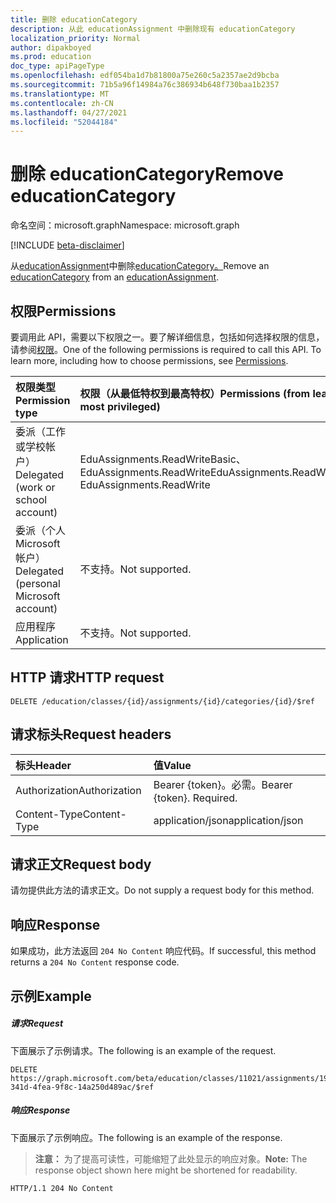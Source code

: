 ```yaml
---
title: 删除 educationCategory
description: 从此 educationAssignment 中删除现有 educationCategory
localization_priority: Normal
author: dipakboyed
ms.prod: education
doc_type: apiPageType
ms.openlocfilehash: edf054ba1d7b81800a75e260c5a2357ae2d9bcba
ms.sourcegitcommit: 71b5a96f14984a76c386934b648f730baa1b2357
ms.translationtype: MT
ms.contentlocale: zh-CN
ms.lasthandoff: 04/27/2021
ms.locfileid: "52044184"
---
```

# <a name="remove-educationcategory"></a><span data-ttu-id="e93b1-103">删除 educationCategory</span><span class="sxs-lookup"><span data-stu-id="e93b1-103">Remove educationCategory</span></span>

<span data-ttu-id="e93b1-104">命名空间：microsoft.graph</span><span class="sxs-lookup"><span data-stu-id="e93b1-104">Namespace: microsoft.graph</span></span>

[!INCLUDE [beta-disclaimer](../../includes/beta-disclaimer.md)]

<span data-ttu-id="e93b1-105">从[educationAssignment](../resources/educationcategory.md)中删除[educationCategory。](../resources/educationassignment.md)</span><span class="sxs-lookup"><span data-stu-id="e93b1-105">Remove an [educationCategory](../resources/educationcategory.md) from an [educationAssignment](../resources/educationassignment.md).</span></span>

## <a name="permissions"></a><span data-ttu-id="e93b1-106">权限</span><span class="sxs-lookup"><span data-stu-id="e93b1-106">Permissions</span></span>
<span data-ttu-id="e93b1-p101">要调用此 API，需要以下权限之一。要了解详细信息，包括如何选择权限的信息，请参阅[权限](/graph/permissions-reference)。</span><span class="sxs-lookup"><span data-stu-id="e93b1-p101">One of the following permissions is required to call this API. To learn more, including how to choose permissions, see [Permissions](/graph/permissions-reference).</span></span>

|<span data-ttu-id="e93b1-109">权限类型</span><span class="sxs-lookup"><span data-stu-id="e93b1-109">Permission type</span></span>      | <span data-ttu-id="e93b1-110">权限（从最低特权到最高特权）</span><span class="sxs-lookup"><span data-stu-id="e93b1-110">Permissions (from least to most privileged)</span></span>              |
|:--------------------|:---------------------------------------------------------|
|<span data-ttu-id="e93b1-111">委派（工作或学校帐户）</span><span class="sxs-lookup"><span data-stu-id="e93b1-111">Delegated (work or school account)</span></span> |  <span data-ttu-id="e93b1-112">EduAssignments.ReadWriteBasic、EduAssignments.ReadWrite</span><span class="sxs-lookup"><span data-stu-id="e93b1-112">EduAssignments.ReadWriteBasic, EduAssignments.ReadWrite</span></span>  |
|<span data-ttu-id="e93b1-113">委派（个人 Microsoft 帐户）</span><span class="sxs-lookup"><span data-stu-id="e93b1-113">Delegated (personal Microsoft account)</span></span> |  <span data-ttu-id="e93b1-114">不支持。</span><span class="sxs-lookup"><span data-stu-id="e93b1-114">Not supported.</span></span>  |
|<span data-ttu-id="e93b1-115">应用程序</span><span class="sxs-lookup"><span data-stu-id="e93b1-115">Application</span></span> | <span data-ttu-id="e93b1-116">不支持。</span><span class="sxs-lookup"><span data-stu-id="e93b1-116">Not supported.</span></span>  | 

## <a name="http-request"></a><span data-ttu-id="e93b1-117">HTTP 请求</span><span class="sxs-lookup"><span data-stu-id="e93b1-117">HTTP request</span></span>
<!-- { "blockType": "ignored" } -->
```http
DELETE /education/classes/{id}/assignments/{id}/categories/{id}/$ref
```
## <a name="request-headers"></a><span data-ttu-id="e93b1-118">请求标头</span><span class="sxs-lookup"><span data-stu-id="e93b1-118">Request headers</span></span>
| <span data-ttu-id="e93b1-119">标头</span><span class="sxs-lookup"><span data-stu-id="e93b1-119">Header</span></span>       | <span data-ttu-id="e93b1-120">值</span><span class="sxs-lookup"><span data-stu-id="e93b1-120">Value</span></span> |
|:---------------|:--------|
| <span data-ttu-id="e93b1-121">Authorization</span><span class="sxs-lookup"><span data-stu-id="e93b1-121">Authorization</span></span>  | <span data-ttu-id="e93b1-p102">Bearer {token}。必需。</span><span class="sxs-lookup"><span data-stu-id="e93b1-p102">Bearer {token}. Required.</span></span>  |
| <span data-ttu-id="e93b1-124">Content-Type</span><span class="sxs-lookup"><span data-stu-id="e93b1-124">Content-Type</span></span>  | <span data-ttu-id="e93b1-125">application/json</span><span class="sxs-lookup"><span data-stu-id="e93b1-125">application/json</span></span>  |

## <a name="request-body"></a><span data-ttu-id="e93b1-126">请求正文</span><span class="sxs-lookup"><span data-stu-id="e93b1-126">Request body</span></span>
<span data-ttu-id="e93b1-127">请勿提供此方法的请求正文。</span><span class="sxs-lookup"><span data-stu-id="e93b1-127">Do not supply a request body for this method.</span></span>


## <a name="response"></a><span data-ttu-id="e93b1-128">响应</span><span class="sxs-lookup"><span data-stu-id="e93b1-128">Response</span></span>
<span data-ttu-id="e93b1-129">如果成功，此方法返回 `204 No Content` 响应代码。</span><span class="sxs-lookup"><span data-stu-id="e93b1-129">If successful, this method returns a `204 No Content` response code.</span></span>

## <a name="example"></a><span data-ttu-id="e93b1-130">示例</span><span class="sxs-lookup"><span data-stu-id="e93b1-130">Example</span></span>
##### <a name="request"></a><span data-ttu-id="e93b1-131">请求</span><span class="sxs-lookup"><span data-stu-id="e93b1-131">Request</span></span>
<span data-ttu-id="e93b1-132">下面展示了示例请求。</span><span class="sxs-lookup"><span data-stu-id="e93b1-132">The following is an example of the request.</span></span>
<!-- {
  "blockType": "ignored",
  "name": "add_educationcategory_to_educationassignment"
}-->
```http
DELETE https://graph.microsoft.com/beta/education/classes/11021/assignments/19002/categories/ec98f158-341d-4fea-9f8c-14a250d489ac/$ref
```

##### <a name="response"></a><span data-ttu-id="e93b1-133">响应</span><span class="sxs-lookup"><span data-stu-id="e93b1-133">Response</span></span>
<span data-ttu-id="e93b1-134">下面展示了示例响应。</span><span class="sxs-lookup"><span data-stu-id="e93b1-134">The following is an example of the response.</span></span> 

><span data-ttu-id="e93b1-135">**注意：** 为了提高可读性，可能缩短了此处显示的响应对象。</span><span class="sxs-lookup"><span data-stu-id="e93b1-135">**Note:** The response object shown here might be shortened for readability.</span></span>


<!-- {
  "blockType": "ignored",
  "truncated": true,
  "@odata.type": "microsoft.graph.educationAssignmentResource"
} -->
```http
HTTP/1.1 204 No Content
```
<!-- uuid: 8fcb5dbc-d5aa-4681-8e31-b001d5168d79
2015-10-25 14:57:30 UTC -->
<!--
{
  "type": "#page.annotation",
  "description": "Remove an educationCategory from an educationAssignment",
  "keywords": "",
  "section": "documentation",
  "tocPath": "",
  "suppressions": []
}
-->


